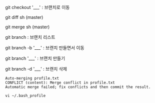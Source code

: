 git checkout '___' : 브랜치로 이동



git diff sh (master)

git merge sh (master)



git branch : 브랜치 리스트

git branch -b '___' : 브랜치 만들면서 이동

git branch '___' : 브랜치 만들기

git branch -d '___' : 브랜치 삭제









`Auto-merging profile.txt                                                        
CONFLICT (content): Merge conflict in profile.txt                               
Automatic merge failed; fix conflicts and then commit the result.`







`vi ~/.bash_profile`